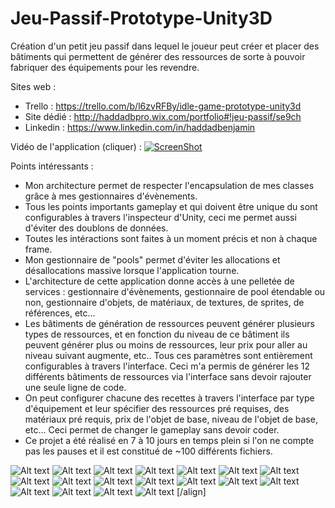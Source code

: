 # Jeu-Passif-Prototype-Unity3D
Création d'un petit jeu passif dans lequel le joueur peut créer et placer des bâtiments qui permettent de générer des ressources de sorte à pouvoir fabriquer des équipements pour les revendre.

Sites web :
- Trello : https://trello.com/b/l6zvRFBy/idle-game-prototype-unity3d
- Site dédié : http://haddadbpro.wix.com/portfolio#!jeu-passif/se9ch
- Linkedin : https://www.linkedin.com/in/haddadbenjamin

Vidéo de l'application (cliquer)  : 
[![ScreenShot](http://i.imgur.com/Oj5SNxX.jpg)](https://www.youtube.com/watch?v=_2Nx2YNqQiE)

Points intéressants :
- Mon architecture permet de respecter l'encapsulation de mes classes grâce à mes gestionnaires d'évènements.
- Tous les points importants gameplay et qui doivent être unique du  sont configurables à travers l'inspecteur d'Unity, ceci me permet aussi d'éviter des doublons de données.
- Toutes les intéractions sont faites à un moment précis et non à chaque frame.
- Mon gestionnaire de "pools" permet d'éviter les allocations et désallocations massive lorsque l'application tourne.
- L'architecture de cette application donne accès à une pelletée de services : gestionnaire d'évènements, gestionnaire de pool étendable ou non, gestionnaire d'objets, de matériaux, de textures, de sprites, de références, etc...
- Les bâtiments de génération de ressources peuvent générer plusieurs types de ressources, et en fonction du niveau de ce bâtiment ils peuvent générer plus ou moins de ressources, leur prix pour aller au niveau suivant augmente, etc.. Tous ces paramètres sont entièrement configurables à travers l'interface. Ceci m'a permis de générer les 12 différents bâtiments de ressources via l'interface sans devoir rajouter une seule ligne de code.
- On peut configurer chacune des recettes à travers l'interface par type d'équipement et leur spécifier des ressources pré requises, des matériaux pré requis, prix de l'objet de base, niveau de l'objet de base, etc... Ceci permet de changer le gameplay sans devoir coder.
- Ce projet a été réalisé en 7 à 10 jours en temps plein si l'on ne compte pas les pauses et il est constitué de ~100 différents fichiers.


![Alt text](http://i.imgur.com/3Own1bK.jpg "Recettes d'armures.")
![Alt text](http://i.imgur.com/5u6BRrf.jpg "Fabrication d'équipements en cours.")
![Alt text](http://i.imgur.com/xfmqMOx.jpg "Amélioration d'un bâtiment.")
![Alt text](http://i.imgur.com/JogB4VU.jpg "Vente d'un bâtiment.")
![Alt text](http://i.imgur.com/WqNXcOJ.jpg "Menu de création de bâtiment qui génère de la ressource puis placement de ce bâtiment.")
![Alt text](http://i.imgur.com/U7lpP7W.jpg "Menu de création d'équipement, on peut sélectionner le filtre que l'on souhaite et configurer entièrement la partie recette ainsi que la configuration des objets qu'il génère.")
![Alt text](http://i.imgur.com/V8JBkZ0.jpg "Boutons d'intéractions d'un bâtiment.")
![Alt text](http://i.imgur.com/2OX9oRM.jpg "Boutons permettant de naviguer sur les menus de construction d'équipements et de création de bâtiment générant des ressources.")
![Alt text](http://i.imgur.com/oQt0BcF.png "Architecture du jeu. (133 fichiers en ~10 jours en temps plein)")
![Alt text](http://i.imgur.com/zx10bbK.jpg "Configuration des bâtiments générant des ressources.")
![Alt text](http://i.imgur.com/Znyq5tb.jpg "Configuration des recettes ainsi que des objets générer, les données qui peuvent changées ne peuvent pas être modifiées d'ici cette interface. (ceci me permet d'éviter des doublons de données).")
![Alt text](http://i.imgur.com/2fiBgcz.jpg "Présentation d'une partie des services de cette application.")
![Alt text](http://i.imgur.com/GDUWymp.jpg "Animations de mes menus.")
![Alt text](http://i.imgur.com/5Tk6mT2.jpg "Recettes d'arcs.")
![Alt text](http://i.imgur.com/3Own1bK.jpg "Recettes d'armures.")
![Alt text](http://i.imgur.com/FTkMxaP.jpg "Recettes de dagues.")
![Alt text](http://i.imgur.com/e22GVIn.jpg "Recettes de vestes.")
![Alt text](http://i.imgur.com/3Own1bK.jpg "Recettes d'armures.")
[/align]
